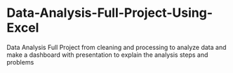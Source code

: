 # Data-Analysis-Full-Project-Using-Excel
Data Analysis Full Project from cleaning and processing to analyze data and make a dashboard with presentation to explain the analysis steps and problems
